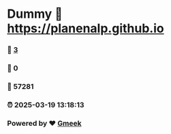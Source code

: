 # Dummy :link: https://planenalp.github.io 
### :page_facing_up: [3](https://planenalp.github.io/tag.html) 
### :speech_balloon: 0 
### :hibiscus: 57281 
### :alarm_clock: 2025-03-19 13:18:13 
### Powered by :heart: [Gmeek](https://github.com/Meekdai/Gmeek)

